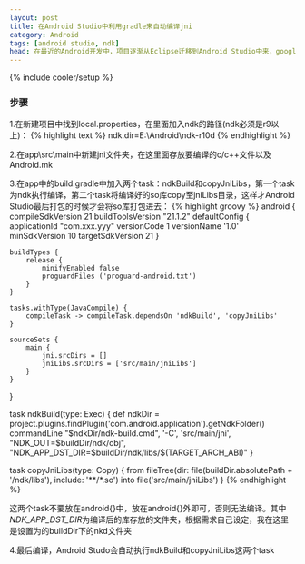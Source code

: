 ```yaml
---
layout: post
title: 在Android Studio中利用gradle来自动编译jni
category: Android
tags: [android studio, ndk]
head: 在最近的Android开发中，项目逐渐从Eclipse迁移到Android Studio中来，google官方现在并未在Android Studio中支持ndk的开发，但是我们可以利用gradle自动编译jni。
---
```

{% include cooler/setup %}

### 步骤 ###

1.在新建项目中找到local.properties，在里面加入ndk的路径(ndk必须是r9以上)：
{% highlight text %}
ndk.dir=E\:\\Android\\ndk-r10d
{% endhighlight %}

2.在app\src\main中新建jni文件夹，在这里面存放要编译的c/c++文件以及Android.mk

3.在app中的build.gradle中加入两个task：ndkBuild和copyJniLibs，第一个task为ndk执行编译，第二个task将编译好的so库copy至jniLibs目录，这样才Android Studio最后打包的时候才会将so库打包进去：
{% highlight groovy %}
android {
    compileSdkVersion 21
    buildToolsVersion "21.1.2"
    defaultConfig {
        applicationId "com.xxx.yyy"
        versionCode 1
        versionName '1.0'
	    minSdkVersion 10
	    targetSdkVersion 21
    }

    buildTypes {
        release {
            minifyEnabled false
            proguardFiles ('proguard-android.txt')
        }
    }

    tasks.withType(JavaCompile) {
        compileTask -> compileTask.dependsOn 'ndkBuild', 'copyJniLibs'
    }

    sourceSets {
        main {
	        jni.srcDirs = []
            jniLibs.srcDirs = ['src/main/jniLibs']
        }
    }
}

task ndkBuild(type: Exec) {
	def ndkDir = project.plugins.findPlugin('com.android.application').getNdkFolder()
    commandLine "$ndkDir/ndk-build.cmd", '-C', 'src/main/jni',
		    "NDK_OUT=$buildDir/ndk/obj",
		    "NDK_APP_DST_DIR=$buildDir/ndk/libs/\$(TARGET_ARCH_ABI)"
}

task copyJniLibs(type: Copy) {
    from fileTree(dir: file(buildDir.absolutePath + '/ndk/libs'), include: '**/*.so')
    into file('src/main/jniLibs')
}
{% endhighlight %}

这两个task不要放在android{}中，放在android{}外即可，否则无法编译。其中*NDK_APP_DST_DIR*为编译后的库存放的文件夹，根据需求自己设定，我在这里是设置为的buildDir下的nkd文件夹

4.最后编译，Android Studo会自动执行ndkBuild和copyJniLibs这两个task